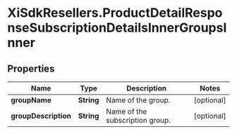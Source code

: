 # XiSdkResellers.ProductDetailResponseSubscriptionDetailsInnerGroupsInner

## Properties

Name | Type | Description | Notes
------------ | ------------- | ------------- | -------------
**groupName** | **String** | Name of the group. | [optional] 
**groupDescription** | **String** | Name of the subscription group. | [optional] 


